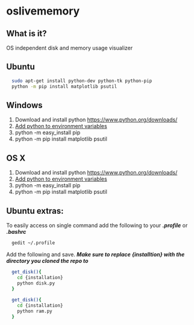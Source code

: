 # oslivememory


## What is it?

OS independent disk and memory usage visualizer


## Ubuntu

```sh
  sudo apt-get install python-dev python-tk python-pip
  python -m pip install matplotlib psutil
```

## Windows

1. Download and install python https://www.python.org/downloads/
2. [Add python to environment variables](https://www.java.com/en/download/help/path.xml)
3. python -m easy_install pip
4. python -m pip install matplotlib psutil

## OS X

1. Download and install python https://www.python.org/downloads/
2. [Add python to environment variables](https://medium.com/@himanshuagarwal1395/setting-up-environment-variables-in-macos-sierra-f5978369b255)
3. python -m easy_install pip
4. python -m pip install matplotlib psutil


## Ubuntu extras:

To easily access on single command add the following to your ***.profile*** or ***.bashrc***

```sh
  gedit ~/.profile
```

Add the following and save. ***Make sure to replace {installtion} with the directory you cloned the repo to***

```sh
  get_disk(){
    cd {installation}
    python disk.py
  }
  
  get_disk(){
    cd {installation}
    python ram.py
  }
  
```
